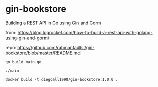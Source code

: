 # gin-bookstore
Building a REST API in Go using Gin and Gorm


from:
https://blog.logrocket.com/how-to-build-a-rest-api-with-golang-using-gin-and-gorm/

repo:
https://github.com/rahmanfadhil/gin-bookstore/blob/master/README.md

    go build main.go

    ./main

    docker build -t diegoall1990/gin-bookstore:1.0.0 .